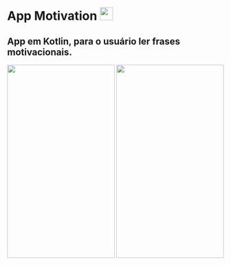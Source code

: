 #  App Motivation <img src="https://img.icons8.com/color/72/kotlin.png" width="30" height="30" />

## App em Kotlin, para o usuário ler frases motivacionais.
<img src="https://user-images.githubusercontent.com/29150094/163695932-e2e8a405-1430-48f7-a522-59a148e4d326.png" width="250" height="450" /> <img src="https://user-images.githubusercontent.com/29150094/163711613-3ff16d8f-5cd7-4d5e-960d-ff14125931d3.png" width="250" height="450" />



